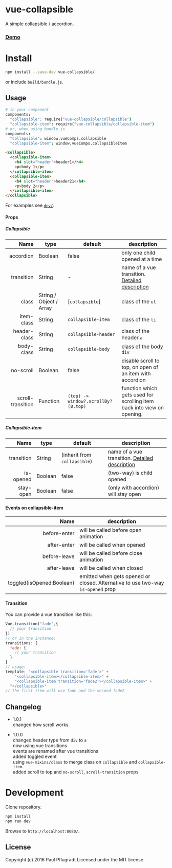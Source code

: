 # vue-collapsible

A simple collapsible / accordion.

### [Demo](https://vue-comps.github.io/vue-collapsible)

# Install

```sh
npm install --save-dev vue-collapsible/
```
or include `build/bundle.js`.

## Usage
```coffee
# in your component
components:
  "collapsible": require("vue-collapsible/collapsible")
  "collapsible-item": require("vue-collapsible/collapsible-item")
# or, when using bundle.js
components:
  "collapsible": window.vueComps.collapsible
  "collapsible-item": window.vueComps.collapsibleItem
```
```html
<collapsible>
  <collapsible-item>
    <h4 slot="header">header1</h4>
    <p>body 1</p>
  </collapsible-item>
  <collapsible-item>
    <h4 slot="header">header21</h4>
    <p>body 2</p>
  </collapsible-item>
</collapsible>
```
For examples see [`dev/`](https://github.com/vue-comps/vue-collapsible/tree/master/dev).

#### Props
##### Collapsible

Name | type | default | description
---:| --- | ---| ---
accordion | Boolean | false | only one child opened at a time
transition | String | - | name of a vue transition. [Detailed description](#transition)
class | String / Object / Array | [`collapsible`] | class of the `ul`
item-class | String | `collapsible-item` | class of the `li`
header-class | String | `collapsible-header` | class of the header `a`
body-class | String | `collapsible-body` | class of the body `div`
no-scroll | Boolean | false | disable scroll to top, on open of an item with accordion
scroll-transition | Function | `(top) -> window?.scrollBy?(0,top)` | function which gets used for scrolling item back into view on opening.

##### Collapsible-item

Name | type | default | description
---:| --- | ---| ---
transition | String | (inherit from `collapsible`) | name of a vue transition. [Detailed description](#transition)
is-opened | Boolean | false | (two-way) is child opened
stay-open | Boolean | false | (only with accordion) will stay open

#### Events on collapsible-item

Name | description
---:| ---
before-enter | will be called before open animation
after-enter |  will be called when opened
before-leave |  will be called before close animation
after-leave |  will be called when closed
toggled(isOpened:Boolean) | emitted when gets opened or closed. Alternative to use two-way `is-opened` prop

#### Transition

You can provide a vue transition like this:
```js
Vue.transition("fade",{
  // your transition
})
// or in the instance:
transitions: {
  fade: {
    // your transition
  }
}
// usage:
template: "<collapsible transition='fade'>" +
    "<collapsible-item></collapsible-item>" +
    "<collapsible-item transition='fade2'></collapsible-item>" +
  "</collapsible>"
// the first item will use fade and the second fade2
```

## Changelog
- 1.0.1  
changed how scroll works  

- 1.0.0  
changed header type from `div` to `a`  
now using vue transitions  
events are renamed after vue transitions  
added toggled event  
using `vue-mixins/class` to merge class on `collapsible` and `collapsible-item`  
added scroll to top and `no-scroll`, `scroll-transition` props

# Development
Clone repository.
```sh
npm install
npm run dev
```
Browse to `http://localhost:8080/`.

## License
Copyright (c) 2016 Paul Pflugradt
Licensed under the MIT license.
